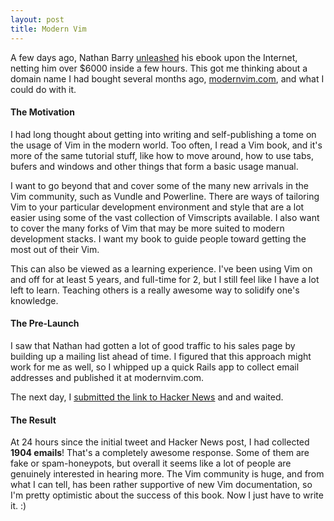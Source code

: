 ```yaml
---
layout: post
title: Modern Vim
---
```


A few days ago, Nathan Barry [unleashed](http://nathanbarry.com/app-design-handbook/) his ebook upon the Internet, netting him over $6000 inside a few hours. This got me thinking about a domain name I had bought several months ago, [modernvim.com](http://modernvim.com), and what I could do with it.

#### The Motivation 

I had long thought about getting into writing and self-publishing a tome on the usage of Vim in the modern world. Too often, I read a Vim book, and it's more of the same tutorial stuff, like how to move around, how to use tabs, bufers and windows and other things that form a basic usage manual. 

I want to go beyond that and cover some of the many new arrivals in the Vim community, such as Vundle and Powerline. There are ways of tailoring Vim to your particular development environment and style that are a lot easier using some of the vast collection of Vimscripts available. I also want to cover the many forks of Vim that may be more suited to modern development stacks. I want my book to guide people toward getting the most out of their Vim.

This can also be viewed as a learning experience. I've been using Vim on and off for at least 5 years, and full-time for 2, but I still feel like I have a lot left to learn. Teaching others is a really awesome way to solidify one's knowledge.

#### The Pre-Launch

I saw that Nathan had gotten a lot of good traffic to his sales page by building up a mailing list ahead of time. I figured that this approach might work for me as well, so I whipped up a quick Rails app to collect email addresses and published it at modernvim.com. 

The next day, I [submitted the link to Hacker News](http://news.ycombinator.com/item?id=4481521) and and waited.

#### The Result

At 24 hours since the initial tweet and Hacker News post, I had collected **1904 emails**! That's a completely awesome response. Some of them are fake or spam-honeypots, but overall it seems like a lot of people are genuinely interested in hearing more. The Vim community is huge, and from what I can tell, has been rather supportive of new Vim documentation, so I'm pretty optimistic about the success of this book. Now I just have to write it. :)
